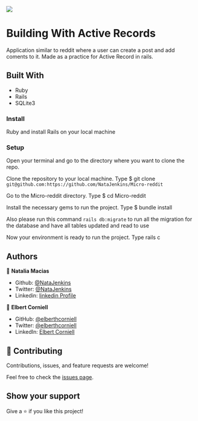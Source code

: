![](https://img.shields.io/badge/Microverse-blueviolet)

# Building With Active Records

Application similar to reddit where a user can create a post and add coments to it.
Made as a practice for Active Record in rails. 


## Built With

- Ruby
- Rails
- SQLite3

### Install

Ruby and install Rails on your local machine

### Setup

Open your terminal and go to the directory where you want to clone the repo.

Clone the repository to your local machine. Type $ git clone `git@github.com:https://github.com/NataJenkins/Micro-reddit`

Go to the Micro-reddit directory. Type $ cd Micro-reddit

Install the necessary gems to run the project. Type $ bundle install

Also please run this command `rails db:migrate` to run all the migration for the database and have all tables updated and read to use

Now your environment is ready to run the project. Type rails c

## Authors

👤 **Natalia Macias** 

- Github: [@NataJenkins](https://github.com/NataJenkins)
- Twitter: [@NataJenkins](https://twitter.com/NataJenkins)
- Linkedin: [linkedin Profile](https://www.linkedin.com/in/natalia-macias-a11a20187/)

👤 **Elbert Corniell**

- GitHub: [@elberthcorniell](https://github.com/elberthcorniell)
- Twitter: [@elberthcorniell](https://twitter.com/elberthcorniell)
- LinkedIn: [Elbert Corniell](https://www.linkedin.com/in/elbert-corniell-989183159/)

## 🤝 Contributing

Contributions, issues, and feature requests are welcome!

Feel free to check the [issues page](issues/).

## Show your support

Give a ⭐️ if you like this project!